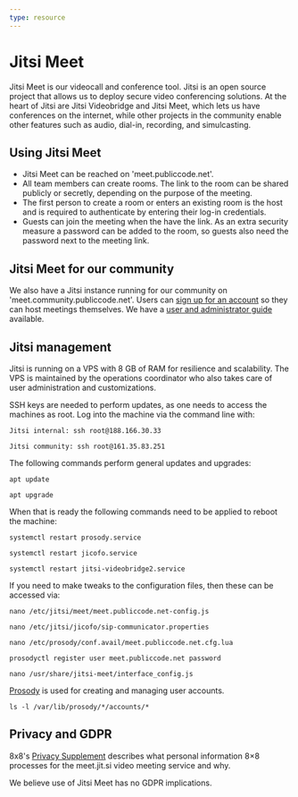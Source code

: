 ```yaml
---
type: resource
---
```


# Jitsi Meet

Jitsi Meet is our videocall and conference tool. Jitsi is an open source project that allows us to deploy secure video conferencing solutions. At the heart of Jitsi are Jitsi Videobridge and Jitsi Meet, which lets us have conferences on the internet, while other projects in the community enable other features such as audio, dial-in, recording, and simulcasting.

## Using Jitsi Meet

* Jitsi Meet can be reached on 'meet.publiccode.net'.
* All team members can create rooms. The link to the room can be shared publicly or secretly, depending on the purpose of the meeting.
* The first person to create a room or enters an existing room is the host and is required to authenticate by entering their log-in credentials.
* Guests can join the meeting when the have the link. As an extra security measure a password can be added to the room, so guests also need the password next to the meeting link.

## Jitsi Meet for our community

We also have a Jitsi instance running for our community on 'meet.community.publiccode.net'. Users can [sign up for an account](https://meet.community.publiccode.net/accountmanager/register/) so they can host meetings themselves. We have a [user and administrator guide](jitsi-guides.md) available.

## Jitsi management

Jitsi is running on a VPS with 8 GB of RAM for resilience and scalability. The VPS is maintained by the operations coordinator who also takes care of user administration and customizations.

SSH keys are needed to perform updates, as one needs to access the machines as root. Log into the machine via the command line with:

`Jitsi internal: ssh root@188.166.30.33`

`Jitsi community: ssh root@161.35.83.251`

The following commands perform general updates and upgrades:

`apt update`

`apt upgrade`

When that is ready the following commands need to be applied to reboot the machine:

`systemctl restart prosody.service`

`systemctl restart jicofo.service`

`systemctl restart jitsi-videobridge2.service`

If you need to make tweaks to the configuration files, then these can be accessed via:

`nano /etc/jitsi/meet/meet.publiccode.net-config.js`

`nano /etc/jitsi/jicofo/sip-communicator.properties`

`nano /etc/prosody/conf.avail/meet.publiccode.net.cfg.lua`

`prosodyctl register user meet.publiccode.net password`

`nano /usr/share/jitsi-meet/interface_config.js`

[Prosody](https://prosody.im/) is used for creating and managing user accounts.

`ls -l /var/lib/prosody/*/accounts/*`

## Privacy and GDPR

8x8's [Privacy Supplement](https://jitsi.org/meet-jit-si-privacy/) describes what personal information 8×8 processes for the meet.jit.si video meeting service and why.

We believe use of Jitsi Meet has no GDPR implications.
